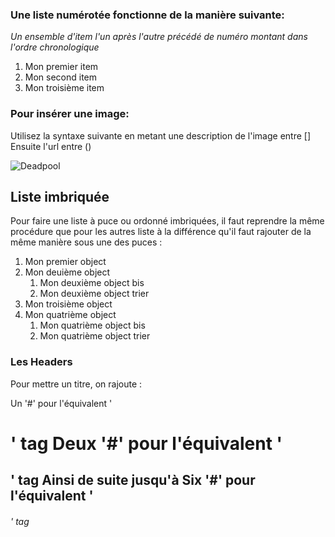 ### Une liste numérotée fonctionne de la manière suivante:

*Un ensemble d'item l'un après l'autre précédé de numéro montant dans l'ordre chronologique* 

1. Mon premier item
2. Mon second item
3. Mon troisième item 

### Pour insérer une image: 

Utilisez la syntaxe suivante en metant une description de l'image entre [] Ensuite l'url entre ()

![Deadpool](http://media.comicbook.com/2017/07/deadpool-2-movie-pansexual-deadpool-1012668.jpg)

## Liste imbriquée

Pour faire une liste à puce ou ordonné imbriquées, il faut reprendre la même procédure que pour les autres liste à la différence qu'il faut rajouter de la même manière sous une des puces :

1. Mon premier object
2. Mon deuième object
   1. Mon deuxième object bis
   2. Mon deuxième object trier
3. Mon troisième object
4. Mon quatrième object
   1. Mon quatrième object bis
   2. Mon quatrième object trier


### Les Headers

Pour mettre un titre, on rajoute :

Un '#' pour l'équivalent '<h1>' tag
Deux '#' pour l'équivalent '<h2>' tag
Ainsi de suite jusqu'à
Six '#' pour l'équivalent '<h6>' tag
